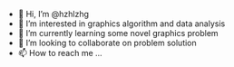 - 👋 Hi, I’m @hzhlzhg
- 👀 I’m interested in graphics algorithm and data analysis
- 🌱 I’m currently learning some novel graphics problem
- 💞️ I’m looking to collaborate on  problem solution
- 📫 How to reach me ...

<!---
hzhlzhg/hzhlzhg is a ✨ special ✨ repository because its `README.md` (this file) appears on your GitHub profile.
You can click the Preview link to take a look at your changes.
--->
